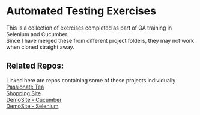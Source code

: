 # Automated Testing Exercises
This is a collection of exercises completed as part of QA training in Selenium and Cucumber.  
Since I have merged these from different project folders, they may not work when cloned straight away. 
  
## Related Repos:
Linked here are repos containing some of these projects individually   
[Passionate Tea](https://github.com/elewisQA/cucumber-tea)  
[Shopping Site](https://github.com/elewisQA/ShoppingSiteTesting)  
[DemoSite - Cucumber](https://github.com/elewisQA/DemoSiteCucumber)   
[DemoSite - Selenium](https://github.com/elewisQA/DemoSiteTesting)  